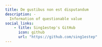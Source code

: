 ```yaml
---
title: De gustibus non est disputandum
description: -
  Information of questionable value
social_links:
    - title: Sing1estep's GitHub
      icon: github
      url: "https://github.com/sing1estep"
---
```

